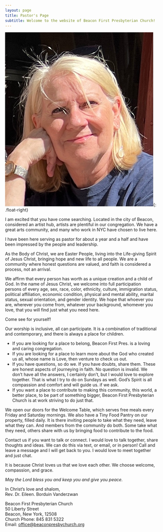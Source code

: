 ```yaml
---
layout: page
title: Pastor's Page
subtitle: Welcome to the website of Beacon First Presbyterian Church!
---
```


![Reverend Eileen](images/IMG_2906.jpg){: .float-right}

I am excited that you have come searching. Located in the city of Beacon, considered an artist
hub, artists are plentiful in our congregation. 
We have a great arts community, and many who work in NYC have chosen to live here.

I have been here serving as pastor for about a year and a half and have
been impressed by the people and leadership.

As the Body of Christ, we are Easter People, living into the Life-giving Spirit of
Jesus Christ, bringing hope and new life to all people. We are a community where
honest questions are valued, and faith is considered a process, not an arrival.

We affirm that every person has worth as a unique creation and a child of God. In
the name of Jesus Christ, we welcome into full participation persons of every age,
sex, race, color, ethnicity, culture, immigration status, political affiliation, economic
condition, physical and mental ability, marital status, sexual orientation, and gender identity. We hope that
whoever you are, wherever you come from, whatever your background, whomever you love, that you will
find just what you need here.

Come see for yourself!

Our worship is inclusive, all can participate. It is a combination of traditional and
contemporary, and there is always a place for children.
* If you are looking for a place to belong, Beacon First Pres. is a loving and caring
congregation.
* If you are looking for a place to learn more about the God who created us all, whose name
is Love, then venture to check us out.
* If you have questions, so do we. If you have doubts, share them. These are honest
aspects of journeying in faith. No question is invalid. We don’t have all the answers, I
certainly don’t, but I would love to explore together. That is what I try to do on Sundays
as well. God’s Spirit is all compassion and comfort and will guide us. if we ask.
* If you want a place to contribute to making this community, this world, a better place, to be
part of something bigger, Beacon First Presbyterian Church is at work striving to do
just that.

We open our doors for the Welcome Table, which serves free meals every Friday and
Saturday mornings. We also have a Tiny Food Pantry on our property, filled daily. It is there
inviting people to take what they need, leave what they can. And members from the
community do both. Some take what they need, others share with us by bringing food to
contribute to the food.

Contact us if you want to talk or connect. 
I would love to talk together, share thoughts and ideas. 
We can do this via text, or email, or in person!
Call and leave a message and I will get back to you. 
I would love to meet together and just chat.

It is because Christ loves us that we love each other.
We choose welcome, compassion, and grace.

_May the Lord bless you and keep you and give you peace._

In Christ’s love and shalom,<br/>
Rev. Dr. Eileen. Borduin Vanderzwan

Beacon First Presbyterian Church<br/>
50 Liberty Street<br/>
Beacon, New York, 12508<br/>
Church Phone: 845 831 5322<br/>
Email: office@beaconpresbychurch.org<br/>
